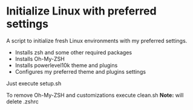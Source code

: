 # Initialize Linux with preferred settings

A script to initialize fresh Linux environments with my preferred settings.

* Installs zsh and some other required packages
* Installs Oh-My-ZSH
* Installs powerlevel10k theme and plugins
* Configures my preferred theme and plugins settings

Just execute setup.sh

To remove Oh-My-ZSH and customizations execute clean.sh
    **Note:** will delete .zshrc
